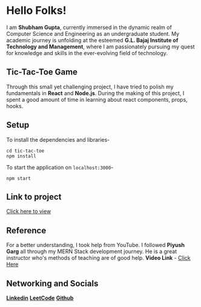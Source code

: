 # Hello Folks!

I am **Shubham Gupta**, currently immersed in the dynamic realm of Computer Science and Engineering as an undergraduate student. My academic journey is unfolding at the esteemed **G.L. Bajaj Institute of Technology and Management**, where I am passionately pursuing my quest for knowledge and skills in the ever-evolving field of technology.


## Tic-Tac-Toe Game
Through this small yet challenging project, I have tried to polish my fundamentals in **React** and **Node.js**. During the making of this project, I spent a good amount of time in learning about react components, props, hooks.
##  Setup
To install the dependencies and libraries-

    cd tic-tac-toe
    npm install

To start the application on `localhost:3000`-

    npm start

##  Link to project
[Click here to view](https://tic-tac-toe-shubham.vercel.app/)
## Reference
For a better understanding, I took help from YouTube. I followed **Piyush Garg** all through my MERN Stack development journey. He is a great instructor who's methods of teaching are of good help.
**Video Link** - [Click Here](https://youtu.be/pw2krTJLF6Y?si=IY9Cg-XICeBKtbcZ)

##  Networking and Socials
[**Linkedin**](https://www.linkedin.com/in/shubham-gupta-85b368218/)
[**LeetCode**](https://leetcode.com/ShubhamGupta6306/)
[**Github**](https://github.com/skyisnotmylimit)
